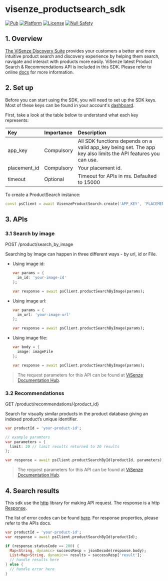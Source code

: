 # visenze_productsearch_sdk

[![Pub](https://img.shields.io/pub/v/visenze_productsearch_sdk.svg)](https://pub.dev/packages/visenze_productsearch_sdk)
[![Platform](https://img.shields.io/badge/Platform-Android_iOS_Web-blue.svg?longCache=true&style=flat-square)]()
[![License](https://img.shields.io/badge/License-MIT-blue.svg)](/LICENSE)
[![Null Safety](https://img.shields.io/badge/-Null%20Safety-blue.svg)]()

## 1. Overview

[The ViSenze Discovery Suite](https://console.visenze.com/) provides your customers a better and more intuitive product search and discovery experience by helping them search, navigate and interact with products more easily. ViSenze latest Product Search & Recommendations API is included in this SDK. Please refer to online [docs](https://ref-docs.visenze.com/reference/introduction-to-search-and-recommendation-api) for more information.


## 2. Set up

Before you can start using the SDK, you will need to set up the SDK keys. Most of these keys can be found in your account's [dashboard](https://console.visenze.com/).

First, take a look at the table below to understand what each key represents:

| Key | Importance | Description |
|:---|:---|:---|
| app_key | Compulsory | All SDK functions depends on a valid app_key being set. The app key also limits the API features you can use. |
| placement_id | Compulsory | Your placement id. |
| timeout | Optional | Timeout for APIs in ms. Defaulted to 15000 |

To create a ProductSearch instance:

```dart
const psClient = await VisenzeProductSearch.create('APP_KEY', 'PLACEMENT_ID');
```

## 3. APIs

### 3.1 Search by image
POST /product/search_by_image

Searching by Image can happen in three different ways - by url, id or File.

- Using image id:

  ```dart
  var params = {
    im_id: 'your-image-id'
  };

  var response = await psClient.productSearchByImage(params);
  ```

- Using image url:

  ```dart
  var params = {
    im_url: 'your-image-url'
  };

  var response = await psClient.productSearchByImage(params);
  ```

- Using image file:

  ```dart
  var body = {
    image: imageFile
  };

  var response = await psClient.productSearchByImage(params);
  ```

> The request parameters for this API can be found at [ViSenze Documentation Hub](https://ref-docs.visenze.com/reference/search-by-image-api-1).

### 3.2 Recommendationss
GET /product/recommendations/{product_id}

Search for visually similar products in the product database giving an indexed product’s unique identifier.

```dart
var productId = 'your-product-id';

// example paramters
var parameters = {
  limit: 20 // limit results returned to 20 results
};

var response = await psClient.productSearchById(productId, parameters);
```
> The request parameters for this API can be found at [ViSenze Documentation Hub](https://ref-docs.visenze.com/reference/visually-similar-api).

## 4. Search results

This sdk use the [http](https://pub.dev/packages/http) library for making API request. The response is a http [Response](https://pub.dev/documentation/http/latest/http/Response-class.html).

The list of error codes can be found [here](https://ref-docs.visenze.com/reference/error-codes).
For response properties, please refer to the APIs docs.

```dart
var productId = 'your-product-id';
var response = await psClient.productSearchById(productId);

if (response.statusCode == 200) {
  Map<String, dynamic> successResp = jsonDecode(response.body);
  List<Map<String, dynamic>> results = successResp['result'];
  // handle results here
} else {
  // handle error here
}
```
